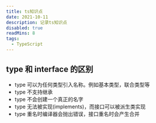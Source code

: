 ```yaml
---
title: ts知识点
date: 2021-10-11
description: 记录ts知识点
disabled: true
readMins: 8
tags:
  - TypeScript
---
```


## type 和 interface 的区别

- type 可以为任何类型引入名称。例如基本类型，联合类型等
- type 不支持继承
- type 不会创建一个真正的名字
- type 无法被实现(implements)，而接口可以被派生类实现
- type 重名时编译器会抛出错误，接口重名时会产生合并
